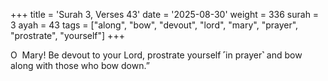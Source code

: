 +++
title = 'Surah 3, Verses 43'
date = '2025-08-30'
weight = 336
surah = 3
ayah = 43
tags = ["along", "bow", "devout", "lord", "mary", "prayer", "prostrate", "yourself"]
+++

O  Mary! Be devout to your Lord, prostrate yourself ˹in prayer˺ and bow along with those who bow down.”
